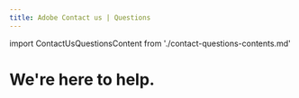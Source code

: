 ```yaml
---
title: Adobe Contact us | Questions
---
```


import ContactUsQuestionsContent from './contact-questions-contents.md'

<Hero slots="heading" variant="fullwidth" theme="dark"  customLayout className="contactUsHerobgImage Hero-Banner" />

# We're here to help.


<WrapperComponent slots="content" theme="lightest" className="div-flex overflow-hidden"/>

<ContactUsQuestionsContent/>
